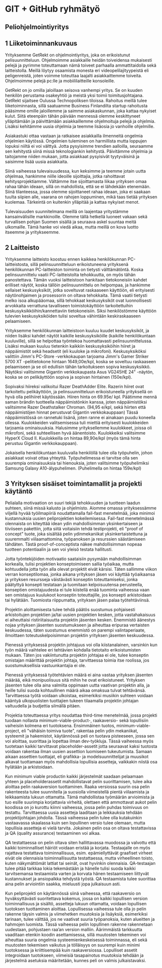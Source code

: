 # GIT + GitHub ryhmätyö
## Peliohjelmointiyritys


## 1 Liiketoiminnankuvaus

Yrityksemme GetRekt on ohjelmointiyritys, joka on erikoistunut pelisuunnitteluun. Ohjelmoimme asiakkaille heidän toiveidensa mukaisesti pelejä ja pyrimme toteuttamaan nämä toiveet parhaalla ammattitaidolla sekä laitteistolla. Meillä löytyy osaamista monesta eri videopelilajityypeistä eli peligenreistä, joten voimme toteuttaa laajalti asiakkaittemme toiveita. Ohjelmoimme pelejä pc:lle ja mobiililaitteille konsoleille.

GetRekt on jo omilla jaloillaan seisova vanhempi yritys. Se on kuuden henkilön perustama osakeyhtiö ja meistä yksi toimii toimitusjohtajana. GetRekt sijaitsee Oulussa Technopoliksen tiloissa. Rahoitus meillä tulee liiketoiminnasta, sillä saatuamme Business Finlandilta startup rahoitusta pääsimme omille jaloillemme ja saimme asiakaskunnan, joka kattaa nykyiset kulut. Siitä eteenpäin tähän päivään mennessä olemme keskittyneet ylläpitämään ja päivittämään asiakkaillemme ohjelmoituja pelejä ja ohjelmia. Lisäksi kehitämme uusia ohjelmia ja teemme lisäosia jo vanhoille ohjelmille. 

Asiakastuki ottaa vastaan ja ratkaisee asiakkailla ilmenneitä ongelmia ohjelmien käytössä. Ongelmien tuleminen on harmillista mutta loppujen lopuksi niiltä ei voi välttyä. Jotta pysyisimme trendien aalloilla, seuraamme sen kehitystä siinä missä teknologiankin kehitystä. Päivitämme ohjelmia ja taitojamme niiden mukaan, jotta asiakkaat pysyisivät tyytyväisinä ja saisimme lisää uusia asiakkaita.

Siinä vaiheessa tulevaisuudessa, kun keksimme ja teemme jotain uutta ohjelmaa, hankimme niille ideoille sijoittajia, jotka rahoittavat kehitysprojektiamme. Vältämme itse sijoittamasta liikaa yrityksen omaa rahaa tähän ideaan, sillä on mahdollista, että se ei lähdekään etenemään. Siinä tilanteessa, jossa olemme sijoittaneet rahaa ideaan, joka ei saakaan tuulta siipien alle, vaarana on rahojen loppuminen, mikä taas tietää yrityksen kuolemaa. Tärkeintä on kuitenkin ylläpitää ja kattaa nykyiset menot. 

Tulevaisuuden suunnitelmana meillä on laajentaa yritystämme kansainvälisille markkinoille. Olemme tällä hetkellä luoneet vakaan sekä turvallisen pohjan Suomen sisällä ja seuraava askel suuntaa meitä ulkomaille. Tämä hanke voi viedä aikaa, mutta meillä on kova luotto itseemme ja yritykseemme.



## 2 Laitteisto 

Yrityksemme laitteisto koostuu ennen kaikkea henkilökunnan PC-laitteistosta, sillä pelinsuunnitteluun erikoistuneena yrityksenä henkilökunnan PC-laitteiston toiminta on tietysti välttämätöntä. Koska pelinsuunnittelu vaatii PC-laitteistolta tehokkuutta, on myös tähän panostettava. Tämän vuoksi laitteistoon hankitaan tietokoneisiin kahdet erilliset näytöt, koska tällöin pelinsuunnittelu on helpompaa, ja hankimme sellaiset keskusyksiköt, jotka soveltuvat raskaaseen käyttöön, eli erityisesti näytönohjaimen ja prosessorin on oltava tehokkaita. Tämä vaatii tietysti melko isoa alkupääomaa, sillä tehokkaat keskusyksiköt ovat luonnollisesti arvokkaita verrattuna tavalliseen toimistokäyttöön tarkoitettuihin keskusyksikköihin/kannettaviin tietokoneisiin. Siksi henkilöstömme käyttöön tulevien keskusyksiköiden tulisi soveltua vähintään keskiraskaaseen pelaamiseen.

Yrityksemme henkilökunnan laitteistoon kuuluu kuudet keskusyksiköt, ja niiden lisäksi kahdet näytöt kaikille keskusyksiköille (kaikille henkilökuntaan kuuluville), sillä se helpottaa työntekoa huomattavasti pelinsuunnittelussa. Lisäksi mukaan kuuluu tietenkin kaikkiin keskusyksiköihin hiiret ja näppäimistöt sekä headsetit (eli kuuloke ja mikrofoni). Keskusyksiköksi valittiin Jimm's PC-Store -verkkokaupan tarjoama Jimm's Gamer Striker 5700 XT -pelitietokone hintaan 1649,00e/kpl, koska se soveltuu raskaaseen pelaamiseen ja se oli edullisin tähän tarkoitukseen sopiva keskusyksikkö. Näytöksi valitsimme Gigantin verkkokaupasta Asus VG245HE 24" -näytön, koska se on pelikäyttöön sopiva ja sopivan hintainen (150e/kpl).

Sopivaksi hiireksi valikoitui Razer DeathAdder Elite. Razerin hiiret ovat tarkoitettu pelikäyttöön, ja pelinsuunnitteluun erikoistuneella yrityksellä on hyvä olla pelihiiret käytössään. Hiiren hinta on 69.95e/ kpl. Päätimme mennä saman brändin tuotteella näppäimistönkin kanssa, joten näppäimistöksi valitsimme Razer Deathstalker Chroman. (94,95 e/kpl, sekä hiirten että näppäimistöjen hinnat perustuvat Gigantin verkkokauppaan) Tässä näppäimistössä on rannetuki lisänä, joten ranne ei ainakaan puudu koneella ollessa. Kuulokkeiden valitsemisessa tuli miettiä erityisesti kuulokkeiden tarjoamia ominaisuuksia. Halusimme yrityksellemme kuulokkeet, joissa oli mikrofoni, sekä suhteellisen hyvä äänentoisto. Kuulokkeiksi valitsimme HyperX Cloud II. Kuulokkeilla on hintaa 89,90e/kpl (myös tämä hinta perustuu Gigantin verkkokauppaan).

Jokaisella henkilökuntaan kuuluvalla henkilöllä tulee olla työpuhelin, johon asiakkaat voivat ottaa yhteyttä. Työpuhelimessa ei tarvitse olla sen suurempia ominaisuuksia tai hienouksia, joten valitsimme työpuhelimiksi Samsung Galaxy A10-älypuhelimen. (Puhelimella on hintaa 159e/kpl)








## 3 Yrityksen sisäiset toimintamallit ja projekti käytäntö

Pelialalla motivaation on suuri tekijä tehokkuuden ja tuotteen laadun suhteen, siinä missä kalusto ja ohjelmisto. Aiomme omassa yrityksessämme viljellä hyvää työilmapiiriä noudattamalla fail-fast menetelmää, joka minimoi kustannuksia uusien peliprojektien kokeilemisessa. Fail-fast menetelmässä olennaista on kiteyttää idean ydin mahdollisimman yksinkertaiseen ja tiiviiseen pakettiin, jotta siitä voitaisiin tehdä testiprojekti, eli "proof of concept" tuote, joka sisältää pelin ydinmekaniikat yksinkertaistettuna ja suuremmalti viilaamattomina, työpanoksen ja resurssien säästämiseen tähdäten. Tästä proof-of-conceptista näkee mahdollisimman nopeaa tuotteen potentiaalin ja sen voi yleisö testata hallitusti. 

Jotta työntekijöiden motivaatio saataisiin pysymään mahdollisimman korkealla, tulisi projektien konseptoimiseen sallia työaikaa, mutta kohtuudella jotta työn alla olevat projektit eivät kärsisi. Täten sallimme viikon verran konseptilomaa, jonka aikana yrityksen jäsen voi käyttää työaikaansa ja yrityksen resursseja väistävästi konseptin toteuttamiseksi, jonka päätyttyä konsepti testataan ja tuomitaan kelpoisuutensa perusteella, konseptien omistajuudesta ei tule kiistellä enää tuominta vaiheessa vaan sen omistajuus kuulukoot konseptin toteuttajille, jos konsepti arkistoidaan tai hylätään. Tuomiosta riippumatta, yrityksen jäsen palaa työtehtäviinsä.

Projektin aloittamisesta tulee tehdä päätös suostumus pohjaisesti arkistoitujen projektien ja/tai uusien projektien kesken, jotta vastahakaisuus ei aiheuttaisi ristiriitaisuutta projektin jäsenten kesken. Enemmistö äänestys nojaa yrityksen jäsenten suostumukseen ja aiheuttaa eripuraa vertaisten keskuudessa, täten suostumus enemmistö on parempi valintaperiaate, ilmoittaen toteutuskelpoisimman projektin yrityksen jäsenten keskuudessa.

Pienessä yrityksessä projektin johtajuus voi olla kiistanalainen, varsinkin kun työn määrä vaihtelee eri tehtävien kohdalla tietotaito erikoistumisten mukaan. Täten jos vakiintunutta projektin johtajaa ei ole, tulee konseptin omistajan määrittää projektin johtaja, tarvittaessa toimia itse roolissa, jos suostumuksellisia vastuunkantajia ei ole.

Pienessä yrityksessä työtehtävien määrä ei aina vastaa yrityksen jäsenten määrää, eikä monipuolisuus sitä mihin he ovat erikoistuneet. Yrityksen jäsenten tulee olla aina valmiita oppimaan uutta vaativan projektin alla, ja heille tulisi suoda kohtuullinen määrä aikaa omaksua tulvat tehtävänsä. Tarvittaessa työtä voidaan ulkoistaa, esimerkiksi musiikin suhteen voidaan kääntyä ulkopuolisten tuottajien tukeen tilaamalla projektin johtajan valtuudella ja budjettia silmällä pitäen.

Projektia toteuttaessa yritys noudattaa third-time menetelmää, jossa projekti tuodaan nollasta minimum-viable-product-, raakaversio- sekä lopullisiin vaiheisiin kolmena eri tuotoksena. Ensimmäinen tuotos, minimum-viable-project, eli "vähäisin toimiva tuote", rakentaa pelin ydin mekaniikat, systeemit ja hakemistot, käytännössä peli on tuotava pisteeseen, jossa sen voi aloittaa, suorittaa ja lopettaa ilman dev-työkluja. Tässä vaiheessa myös tuotetaan kaikki tarvittavat placeholder-assetit jotta seuraavat kaksi tuotosta voidaan rakentaa ilman uusien assettion luomiseen tukeutumista. Samaan aikaan assettien tuottajat, eli grafikka- ja modelsuunnittelijat ja muusikot alkavat tuottamaan myös mahdollisia lopullisia assetteja, vaikkakin niistä osa hylätään ja arkistoidaan.

Kun minimum viable productin kaikki järjestelmät saadaan pelaamaan yhteen ja placeholderassetit mahdollistavat pelin suorittamisen, tulee aika aloittaa pelin raakaversion tuottaminen. Raaka versiossa suurin osa pelin rakenteesta tulee suunnitella ja suosiolla viimeistellä pientä viilaamista ja leikkaamista lukuun ottamatta. Tämä mahdollistaa työmäärän arvioimista ja tuo esille suurimpia korjattavia virheitä, olettaen että ammottavat aukot pelin koodissa on jo kurottu kiinni vaiheessa, jossa pelin puhdas toimivuus on testattu. Tarvittaessa uusia assetteja laaditaan ja leikkauksia tehdään projektijohtajan johdolla. Tässä vaiheessa pelin tulee olla kutakuinkin vastaavassa skaalassa kuin sen lopullinen versio tulee olemaan, mutta lopullisia assetteja ei vielä tarvita. Jokainen pelin osa on oltava testattavissa ja QA (quality assurance) testaaminen voi alkaa.

QA testattaessa on pelin oltava siten hallittavassa muodossa ja valvottu että kaikki toiminnalliset häiriöt voidaan eristää ja korjata. Testaajalle on myös rajattava testattava toiminnallisuus, esim. epämiellyttävät graafiset virheet eivät ole olennaisia toiminnallisuutta testattaessa, mutta virheellinen toisto, kuten näkymättömät lattiat tai seinät, ovat hyvinkin olennaisia. QA-testaajan tulee pitää tarkkaa lokia tekemästään ja hänelle tulisi suoda kaikki tarvitsemansa testaamista varten ja korvata hänen testaamiseen liittyvät kustannukset ja ansiopalkka tehdystä työstä. QA testaamista tulee suorittaa aina pelin arviointiin saakka, mieluusti jopa julkaisuun asti.

Kun peliprojekti on käytännössä siinä vaiheessa, että raakaversio on hyväksyttävästi suoritettava kokemus, jossa on kaikki lopullisen version toiminnallisuus ja sisältö, assetteja lukuun ottamatta, voidaan lopullisen tuotoksen tuottaminen aloittaa. Lopullisessa vaiheessa tule olla jo pelin rakenne täysin valmis ja viimehetken muutoksia ja lisäyksiä, esimerkiksi tarinaan, tulee välttää, jos ne vaativat suuria työpanoksia, kuten alueitten ja hahmojen luomista. Tässä vaiheessa pelin lopullinen rakenne rakennetaan uudestaan, pohjustaen raa’an version malliin. Äärimmäistä tarkkuutta vaaditaan etenkin koodin asettamisessa, sillä muutosten tekeminen voi aiheuttaa suuria ongelmia systeemienkeskeisessä toiminnassa, eli sekä muutosten tekemisen vaikutus ja tölläisyys on suurempi kuin minimi tuotoksessa ja kriittisempää kuin raakaversiossa. Lopulliset assetit integroidaan tuotokseen, viimeisiä tasapainotus muutoksia tehdään ja järjestelmä asetuksia määritetään, kunnes peli on valmis julkaistavaksi.
